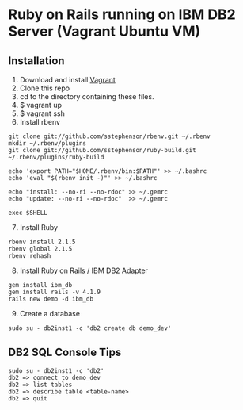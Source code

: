 # Ruby on Rails running on IBM DB2 Server (Vagrant Ubuntu VM)

## Installation

1. Download and install [Vagrant](https://www.vagrantup.com/downloads.html)
2. Clone this repo
3. cd to the directory containing these files.
4. $ vagrant up
5. $ vagrant ssh
6. Install rbenv

  ```
  git clone git://github.com/sstephenson/rbenv.git ~/.rbenv
  mkdir ~/.rbenv/plugins
  git clone git://github.com/sstephenson/ruby-build.git ~/.rbenv/plugins/ruby-build

  echo 'export PATH="$HOME/.rbenv/bin:$PATH"' >> ~/.bashrc
  echo 'eval "$(rbenv init -)"' >> ~/.bashrc

  echo "install: --no-ri --no-rdoc" >> ~/.gemrc
  echo "update: --no-ri --no-rdoc"  >> ~/.gemrc

  exec $SHELL
  ```

7. Install Ruby

  ```
  rbenv install 2.1.5
  rbenv global 2.1.5
  rbenv rehash
  ```

8. Install Ruby on Rails / IBM DB2 Adapter

  ```
  gem install ibm_db
  gem install rails -v 4.1.9
  rails new demo -d ibm_db
  ```

9. Create a database

  ```
  sudo su - db2inst1 -c 'db2 create db demo_dev'
  ```

## DB2 SQL Console Tips

```
sudo su - db2inst1 -c 'db2'
db2 => connect to demo_dev
db2 => list tables
db2 => describe table <table-name>
db2 => quit
```
